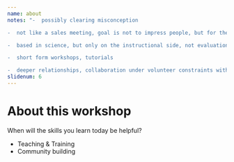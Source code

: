 ```yaml
---
name: about
notes: "-  possibly clearing misconception

-  not like a sales meeting, goal is not to impress people, but for them to leave with some sort of skill

-  based in science, but only on the instructional side, not evaluation

-  short form workshops, tutorials

-  deeper relationships, collaboration under volunteer constraints with little hierarchical power, slower than more power-centric, but when you have the time, even if you also have the power it builds more trust"
slidenum: 6
---
```

# About this workshop
When will the skills you learn today be helpful?
- Teaching & Training
- Community building